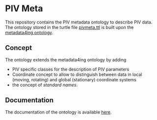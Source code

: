 # PIV Meta

This repository contains the PIV metadata ontology to describe PIV data. The ontology stored in the turtle file
[pivmeta.ttl](pivmeta.ttl) is built upon the [metadata4ing ontology](http://w3id.org/nfdi4ing/metadata4ing/).

## Concept
The ontology extends the metadata4ing ontology by adding
- PIV specific classes for the description of PIV parameters
- Coordinate concept to allow to distinguish between data in local (moving, rotating) and global (stationary) coordinate systems
- the concept of *standard names*.

## Documentation
The documentation of the ontology is available [here](https://matthiasprobst.github.io/pivmeta/).

